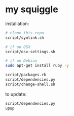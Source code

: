 my squiggle
===========

installation:

```sh
# clone this repo
script/symlink.sh

# if on OSX
script/osx-settings.sh

# if on Debian
sudo apt-get install ruby -y

script/packages.rb
script/dependencies.py
script/change-shell.sh
```

to update:

```sh
script/dependencies.py
upup
```
